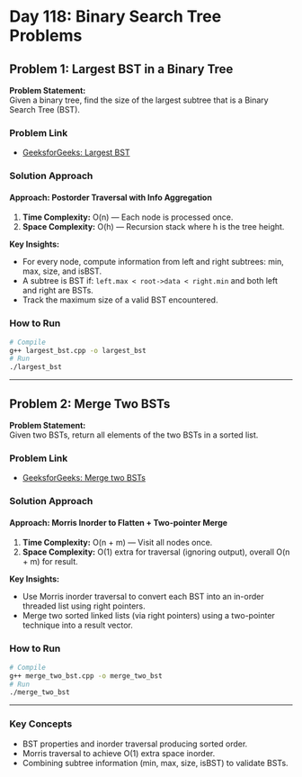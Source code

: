 # Day 118: Binary Search Tree Problems

## Problem 1: Largest BST in a Binary Tree

**Problem Statement:**  
Given a binary tree, find the size of the largest subtree that is a Binary Search Tree (BST).

### Problem Link
- [GeeksforGeeks: Largest BST](https://www.geeksforgeeks.org/problems/largest-bst/1)

### Solution Approach

#### Approach: Postorder Traversal with Info Aggregation
1. **Time Complexity:** O(n) — Each node is processed once.
2. **Space Complexity:** O(h) — Recursion stack where h is the tree height.

**Key Insights:**
- For every node, compute information from left and right subtrees: min, max, size, and isBST.
- A subtree is BST if: `left.max < root->data < right.min` and both left and right are BSTs.
- Track the maximum size of a valid BST encountered.

### How to Run
```bash
# Compile
g++ largest_bst.cpp -o largest_bst
# Run
./largest_bst
```

---

## Problem 2: Merge Two BSTs

**Problem Statement:**  
Given two BSTs, return all elements of the two BSTs in a sorted list.

### Problem Link
- [GeeksforGeeks: Merge two BSTs](http://geeksforgeeks.org/problems/merge-two-bst-s/1)

### Solution Approach

#### Approach: Morris Inorder to Flatten + Two-pointer Merge
1. **Time Complexity:** O(n + m) — Visit all nodes once.
2. **Space Complexity:** O(1) extra for traversal (ignoring output), overall O(n + m) for result.

**Key Insights:**
- Use Morris inorder traversal to convert each BST into an in-order threaded list using right pointers.
- Merge two sorted linked lists (via right pointers) using a two-pointer technique into a result vector.

### How to Run
```bash
# Compile
g++ merge_two_bst.cpp -o merge_two_bst
# Run
./merge_two_bst
```

---

### Key Concepts
- BST properties and inorder traversal producing sorted order.
- Morris traversal to achieve O(1) extra space inorder.
- Combining subtree information (min, max, size, isBST) to validate BSTs.
